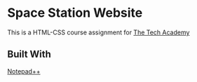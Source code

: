 # Space Station Website
This is a HTML-CSS course assignment for [The Tech Academy](www.learncodinganywhere.com)

## Built With
[Notepad++](https://notepad-plus-plus.org/)
